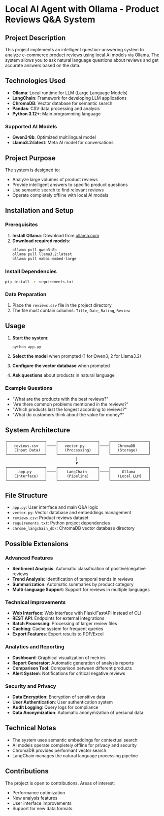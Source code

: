 # Local AI Agent with Ollama - Product Reviews Q&A System

## Project Description

This project implements an intelligent question-answering system to analyze e-commerce product reviews using local AI models via Ollama. The system allows you to ask natural language questions about reviews and get accurate answers based on the data.

## Technologies Used

- **Ollama**: Local runtime for LLM (Large Language Models)
- **LangChain**: Framework for developing LLM applications
- **ChromaDB**: Vector database for semantic search
- **Pandas**: CSV data processing and analysis
- **Python 3.12+**: Main programming language

### Supported AI Models
- **Qwen3:8b**: Optimized multilingual model
- **Llama3.2:latest**: Meta AI model for conversations

## Project Purpose

The system is designed to:
- Analyze large volumes of product reviews
- Provide intelligent answers to specific product questions
- Use semantic search to find relevant reviews
- Operate completely offline with local AI models

## Installation and Setup

### Prerequisites
1. **Install Ollama**: Download from [ollama.com](https://ollama.com)
2. **Download required models**:
   ```bash
   ollama pull qwen3:8b
   ollama pull llama3.2:latest
   ollama pull mxbai-embed-large
   ```

### Install Dependencies
```bash
pip install -r requirements.txt
```

### Data Preparation
1. Place the `reviews.csv` file in the project directory
2. The file must contain columns: `Title`, `Date`, `Rating`, `Review`

## Usage

1. **Start the system**:
   ```bash
   python app.py
   ```

2. **Select the model** when prompted (1 for Qwen3, 2 for Llama3.2)

3. **Configure the vector database** when prompted

4. **Ask questions** about products in natural language

### Example Questions
- "What are the products with the best reviews?"
- "Are there common problems mentioned in the reviews?"
- "Which products last the longest according to reviews?"
- "What do customers think about the value for money?"

## System Architecture

```
┌─────────────────┐    ┌──────────────────┐    ┌─────────────────┐
│   reviews.csv   │────│   vector.py      │────│   ChromaDB      │
│   (Input Data)  │    │   (Processing)   │    │   (Storage)     │
└─────────────────┘    └──────────────────┘    └─────────────────┘
                                │
                                ▼
┌─────────────────┐    ┌──────────────────┐    ┌─────────────────┐
│     app.py      │────│    LangChain     │────│     Ollama      │
│   (Interface)   │    │    (Pipeline)    │    │   (Local LLM)   │
└─────────────────┘    └──────────────────┘    └─────────────────┘
```

## File Structure

- `app.py`: User interface and main Q&A logic
- `vector.py`: Vector database and embeddings management
- `reviews.csv`: Product reviews dataset
- `requirements.txt`: Python project dependencies
- `chrome_langchain_db/`: ChromaDB vector database directory

## Possible Extensions

### Advanced Features
- **Sentiment Analysis**: Automatic classification of positive/negative reviews
- **Trend Analysis**: Identification of temporal trends in reviews
- **Summarization**: Automatic summaries by product category
- **Multi-language Support**: Support for reviews in multiple languages

### Technical Improvements
- **Web Interface**: Web interface with Flask/FastAPI instead of CLI
- **REST API**: Endpoints for external integrations
- **Batch Processing**: Processing of larger review files
- **Caching**: Cache system for frequent queries
- **Export Features**: Export results to PDF/Excel

### Analytics and Reporting
- **Dashboard**: Graphical visualization of metrics
- **Report Generator**: Automatic generation of analysis reports
- **Comparison Tool**: Comparison between different products
- **Alert System**: Notifications for critical negative reviews

### Security and Privacy
- **Data Encryption**: Encryption of sensitive data
- **User Authentication**: User authentication system
- **Audit Logging**: Query logs for compliance
- **Data Anonymization**: Automatic anonymization of personal data

## Technical Notes

- The system uses semantic embeddings for contextual search
- AI models operate completely offline for privacy and security
- ChromaDB provides performant vector search
- LangChain manages the natural language processing pipeline

## Contributions

The project is open to contributions. Areas of interest:
- Performance optimization
- New analysis features
- User interface improvements
- Support for new data formats